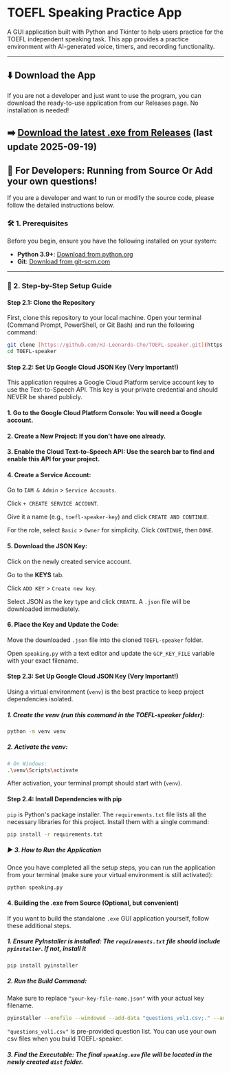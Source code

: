 # TOEFL Speaking Practice App

A GUI application built with Python and Tkinter to help users practice for the TOEFL independent speaking task. This app provides a practice environment with AI-generated voice, timers, and recording functionality.



---

## ⬇️ Download the App

If you are not a developer and just want to use the program, you can download the ready-to-use application from our Releases page. No installation is needed!

➡️ **[Download the latest .exe from Releases](https://github.com/HJ-Leonardo-Cho/TOEFL-speaker/releases)**
(last update 2025-09-19)
---

## 📖 For Developers: Running from Source Or Add your own questions!

If you are a developer and want to run or modify the source code, please follow the detailed instructions below.

### 🛠️ 1. Prerequisites

Before you begin, ensure you have the following installed on your system:
-   **Python 3.9+**: [Download from python.org](https://www.python.org/downloads/)
-   **Git**: [Download from git-scm.com](https://git-scm.com/downloads)

---

### 🚀 2. Step-by-Step Setup Guide

#### Step 2.1: Clone the Repository
First, clone this repository to your local machine. Open your terminal (Command Prompt, PowerShell, or Git Bash) and run the following command:
```bash
git clone [https://github.com/HJ-Leonardo-Cho/TOEFL-speaker.git](https://github.com/HJ-Leonardo-Cho/TOEFL-speaker.git)
cd TOEFL-speaker
```


#### Step 2.2: Set Up Google Cloud JSON Key (Very Important!)
This application requires a Google Cloud Platform service account key to use the Text-to-Speech API. This key is your private credential and should NEVER be shared publicly.

#### 1. Go to the Google Cloud Platform Console: You will need a Google account.

#### 2. Create a New Project: If you don't have one already.

#### 3. Enable the Cloud Text-to-Speech API: Use the search bar to find and enable this API for your project.

#### 4. Create a Service Account:

Go to `IAM & Admin` > `Service Accounts`.

Click `+ CREATE SERVICE ACCOUNT`.

Give it a name (e.g., `toefl-speaker-key`) and click `CREATE AND CONTINUE`.

For the role, select `Basic` > `Owner` for simplicity. Click `CONTINUE`, then `DONE`.

#### 5. Download the JSON Key:

Click on the newly created service account.

Go to the **KEYS** tab.

Click `ADD KEY` > `Create new key`.

Select JSON as the key type and click `CREATE`. A `.json` file will be downloaded immediately.

#### 6. Place the Key and Update the Code:

Move the downloaded `.json` file into the cloned `TOEFL-speaker` folder.

Open `speaking.py` with a text editor and update the `GCP_KEY_FILE` variable with your exact filename.

#### Step 2.3: Set Up Google Cloud JSON Key (Very Important!)
Using a virtual environment (`venv`) is the best practice to keep project dependencies isolated.

##### 1. Create the venv (run this command in the TOEFL-speaker folder):
```bash
python -m venv venv
```

##### 2. Activate the venv:
```bash
# On Windows:
.\venv\Scripts\activate
```
After activation, your terminal prompt should start with (`venv`).


#### Step 2.4: Install Dependencies with pip
`pip` is Python's package installer. The `requirements.txt` file lists all the necessary libraries for this project. Install them with a single command:
```bash
pip install -r requirements.txt
```
##### ▶️ 3. How to Run the Application
Once you have completed all the setup steps, you can run the application from your terminal (make sure your virtual environment is still activated):
```bash
python speaking.py
```
#### 4. Building the .exe from Source (Optional, but convenient)
If you want to build the standalone `.exe` GUI application yourself, follow these additional steps.

##### 1. Ensure PyInstaller is installed: The `requirements.txt` file should include `pyinstaller`. If not, install it
```bash
pip install pyinstaller
```
##### 2. Run the Build Command:
Make sure to replace `"your-key-file-name.json"` with your actual key filename.
```bash
pyinstaller --onefile --windowed --add-data "questions_vol1.csv;." --add-data "your-key-file-name.json;." speaking.py
```
`"questions_vol1.csv"` is pre-provided question list. You can use your own csv files when you build TOEFL-speaker.

##### 3. Find the Executable: The final `speaking.exe` file will be located in the newly created `dist` folder.







